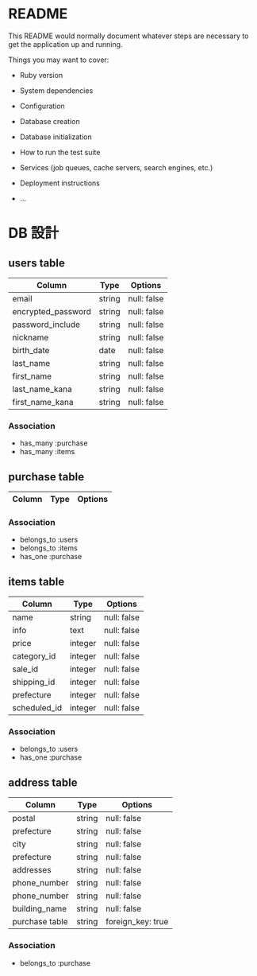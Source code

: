 # README

This README would normally document whatever steps are necessary to get the
application up and running.

Things you may want to cover:

* Ruby version

* System dependencies

* Configuration

* Database creation

* Database initialization

* How to run the test suite

* Services (job queues, cache servers, search engines, etc.)

* Deployment instructions

* ...

# DB 設計

## users table

| Column             | Type                | Options                 |
|--------------------|---------------------|-------------------------|
| email              | string              | null: false             |
| encrypted_password | string              | null: false             |
| password_include   | string              | null: false             |
| nickname           | string              | null: false             |
| birth_date         | date                | null: false             |
| last_name          | string              | null: false             |
| first_name         | string              | null: false             |
| last_name_kana     | string              | null: false             |
| first_name_kana    | string              | null: false             |

### Association

* has_many :purchase
* has_many :items

## purchase table

| Column                              | Type       | Options           |
|-------------------------------------|------------|-------------------|

### Association

- belongs_to :users
- belongs_to :items
- has_one :purchase

## items table

| Column        | Type       | Options           |
|---------------|------------|-------------------|
| name          | string     | null: false       |
| info          | text       | null: false       |
| price         | integer    | null: false       |
| category_id   | integer    | null: false       |
| sale_id       | integer    | null: false       |
| shipping_id   | integer    | null: false       |
| prefecture    | integer    | null: false       |
| scheduled_id  | integer    | null: false       |

### Association

- belongs_to :users
- has_one :purchase

## address table

| Column         | Type       | Options           |
|----------------|------------|-------------------|
| postal         | string     | null: false       |
| prefecture     | string     | null: false       |
| city           | string     | null: false       |
| prefecture     | string     | null: false       |
| addresses      | string     | null: false       |
| phone_number   | string     | null: false       |
| phone_number   | string     | null: false       |
| building_name  | string     | null: false       |
| purchase table | string     | foreign_key: true |



### Association

- belongs_to :purchase
